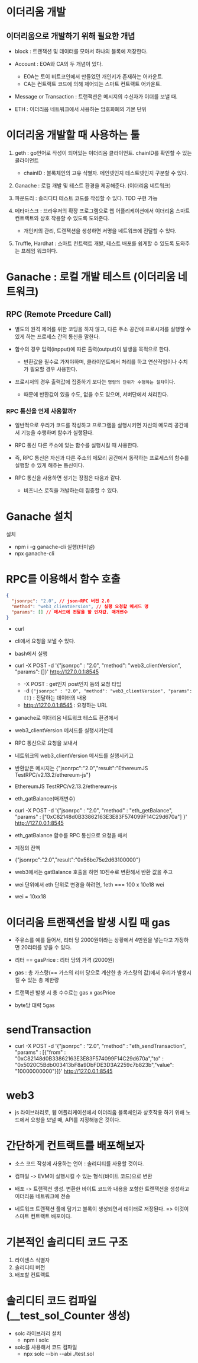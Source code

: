# 이더리움 개발

## 이더리움으로 개발하기 위해 필요한 개념

- block : 트랜잭션 및 데이터를 모아서 하나의 블록에 저장한다.

- Account : EOA와 CA의 두 개념이 있다.

  - EOA는 토이 비트코인에서 만들었던 개인키가 존재하는 어카운트.
  - CA는 컨트랙트 코드에 의해 제어되는 스마트 컨트랙트 어카운트.

- Message or Transaction : 트랜잭션은 메시지의 수신자가 이더를 보낼 때.

- ETH : 이더리움 네트워크에서 사용하는 암호화폐의 기본 단위

# 이더리움 개발할 때 사용하는 툴

1. geth : go언어로 작성이 되어있는 이더리움 클라이언트. chainID를 확인할 수 있는 클라이언트

   - chainID : 블록체인의 고유 식별자. 메인넷인지 테스트넷인지 구분할 수 있다.

2. Ganache : 로컬 개발 및 테스트 환경을 제공해준다. (이더리움 네트워크)

3. 파운드리 : 솔리디티 테스트 코드를 작성할 수 있다. TDD 구현 가능

4. 메타마스크 : 브라우저의 확장 프로그램으로 웹 어플리케이션에서 이더리움 스마트 컨트랙트와 상호 작용할 수 있도록 도와준다.

   - 개인키의 관리, 트랜잭션을 생성하면 서명을 네트워크에 전달할 수 있다.

5. Truffle, Hardhat : 스마트 컨트랙트 개발, 테스트 배포를 쉽게할 수 있도록 도와주는 프레임 워크이다.

# Ganache : 로컬 개발 테스트 (이더리움 네트워크)

## RPC (Remote Prcedure Call)

- 별도의 원격 제어를 위한 코딩을 하지 않고, 다른 주소 공간에 프로시저를 실행할 수 있게 하는 프로세스 간의 통신을 말한다.

- 함수의 경우 입력(inpput)에 따른 출력(output)이 발생을 목적으로 한다.
  - 반환값을 필수로 가져야하며, 클라이언트에서 처리를 하고 연산작업이나 수치가 필요할 경우 사용한다.
- 프로시저의 경우 출력값에 집중하기 보다는 `명령의 단위가 수행하는 절차`이다.
  - 때문에 반환값이 있을 수도, 없을 수도 있으며, 서버단에서 처리한다.

### RPC 통신을 언제 사용할까?

- 일반적으로 우리가 코드를 작성하고 프로그램을 실행시키면 자신의 메모리 공간에서 기능을 수행하며 함수가 실행된다.
- RPC 통신 다른 주소에 있는 함수를 실행시킬 때 사용한다.
- 즉, RPC 통신은 자신과 다른 주소의 메모리 공간에서 동작하는 프로세스의 함수를 실행할 수 있게 해주는 통신이다.

- RPC 통신을 사용하면 생기는 장점은 다음과 같다.
  - 비즈니스 로직을 개발하는데 집중할 수 있다.

# Ganache 설치

설치

- npm i -g ganache-cli
  실행(터미널)
- npx ganache-cli

# RPC를 이용해서 함수 호출

```json
{
  "jsonrpc": "2.0", // json-RPC 버전 2.0
  "method": "web3_clientVersion", // 실행 요청할 메서드 명
  "params": [] // 메서드에 전달을 할 인자값. 매개변수
}
```

- curl
- cli에서 요청을 보낼 수 있다.
- bash에서 실행
- curl -X POST -d '{"jsonrpc" : "2.0", "method": "web3_clientVersion", "params": []}' http://127.0.0.1:8545

  - -X POST : get인지 post인지 등의 요청 타입
  - -d `{"jsonrpc" : "2.0", "method": "web3_clientVersion", "params": []}` : 전달하는 데이터의 내용
  - http://127.0.0.1:8545 : 요청하는 URL

- ganache로 이더리움 네트워크 테스트 환경에서
- web3_clientVersion 메서드를 실행시키는데
- RPC 통신으로 요청을 보내서
- 네트워크의 web3_clientVersion 메서드를 실행시키고
- 반환받은 메시지는 {"jsonrpc":"2.0","result":"EthereumJS TestRPC/v2.13.2/ethereum-js"}
- EthereumJS TestRPC/v2.13.2/ethereum-js

- eth_gatBalance(매개변수)
- curl -X POST -d '{"jsonrpc" : "2.0", "method" : "eth_getBalance", "params" : ["0xC82148d0B33862163E3E83F574099F14C29d670a"] }' http://127.0.0.1:8545
- eth_gatBalance 함수를 RPC 통신으로 요청을 해서
- 계정의 잔액
- {"jsonrpc":"2.0","result":"0x56bc75e2d63100000"}
- web3에서는 gatBalance 호출을 하면 10진수로 변환해서 반환 값을 주고
- wei 단위에서 eth 단위로 변경을 하려면, 1eth === 100 x 10e18 wei
- wei = 10xx18

# 이더리움 트랜잭션을 발생 시킬 때 gas

- 주유소를 예를 들어서, 리터 당 2000원이라는 상황에서 4만원을 넣는다고 가정하면 20리터를 넣을 수 있다.
- 리터 == gasPrice : 리터 당의 가격 (2000원)
- gas : 총 가스량(== 가스의 리터 당으로 계산한 총 가스량의 값)에서 우리가 발생시킬 수 있는 총 제한량

- 트랜잭션 발생 시 총 수수료는 gas x gasPrice
- byte당 대략 5gas

# sendTransaction

- curl -X POST -d '{"jsonrpc" : "2.0", "method" : "eth_sendTransaction", "params" : [{"from" : "0xC82148d0B33862163E3E83F574099F14C29d670a","to" : "0x5020C5Bdb003413bF8a9DbFDE3D3A2259c7b823b","value": "10000000000"}]}' http://127.0.0.1:8545

# web3

- js 라이브러리로, 웹 어플리케이션에서 이더리움 블록체인과 상호작용 하기 위해 노드에서 요청을 보낼 때, API를 지정해놓은 것이다.

# 간단하게 컨트랙트를 배포해보자

- 소스 코드 작성에 사용하는 언어 : 솔리디티를 사용할 것이다.

- 컴파일 -> EVM이 실행시킬 수 있는 형식(바이트 코드)으로 변환

- 배포 -> 트랜잭션 생성. 변환한 바이트 코드와 내용을 포함한 트랜잭션을 생성하고 이더리움 네트워크에 전송
- 네트워크 트랜잭션 풀에 담기고 블록이 생성되면서 데이터로 저장된다. => 이것이 스마트 컨트랙트 배포이다.

# 기본적인 솔리디티 코드 구조

1. 라이센스 식별자
2. 솔리디티 버전
3. 배포할 컨트랙트

# 솔리디티 코드 컴파일 (__test_sol_Counter 생성)

- solc 라이브러리 설치
  - npm i solc
- solc를 사용해서 코드 컴파일
  - npx solc --bin --abi ./test.sol
